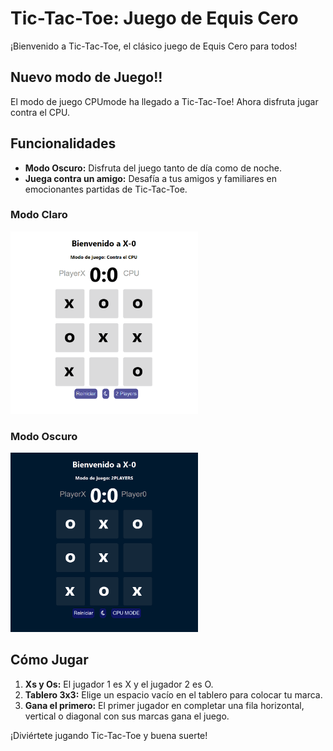 # Tic-Tac-Toe: Juego de Equis Cero

¡Bienvenido a Tic-Tac-Toe, el clásico juego de Equis Cero para todos!

## Nuevo modo de Juego!!
El modo de juego CPUmode ha llegado a Tic-Tac-Toe!
Ahora disfruta jugar contra el CPU.

## Funcionalidades
- **Modo Oscuro:** Disfruta del juego tanto de día como de noche.
- **Juega contra un amigo:** Desafía a tus amigos y familiares en emocionantes partidas de Tic-Tac-Toe.

### Modo Claro
<img src="Imagenes/lightMode.png" alt="Modo Claro" width="300"/>

### Modo Oscuro
<img src="Imagenes/darkMode.png" alt="Modo Oscuro" width="300"/>


## Cómo Jugar
1. **Xs y Os:** El jugador 1 es X y el jugador 2 es O.
2. **Tablero 3x3:** Elige un espacio vacío en el tablero para colocar tu marca.
3. **Gana el primero:** El primer jugador en completar una fila horizontal, vertical o diagonal con sus marcas gana el juego.

¡Diviértete jugando Tic-Tac-Toe y buena suerte!

